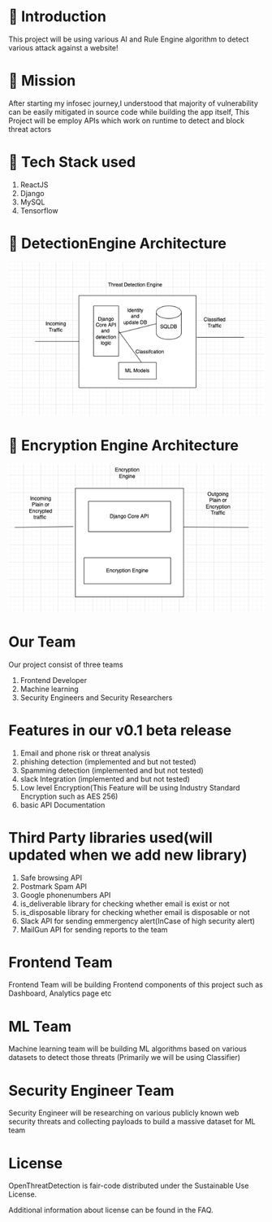 
# 📌 Introduction
This project will be using various AI and Rule Engine algorithm to detect various attack against a website!

# 📌 Mission
After starting my infosec journey,I understood that majority of vulnerability can be easily mitigated in source code while building the app itself, This Project will be employ APIs which work on runtime to detect and block threat actors

# 🔧 Tech Stack used
1. ReactJS
2. Django
3. MySQL
4. Tensorflow 

# 🔧 DetectionEngine Architecture
![alt text](https://github.com/harishsg99/OpenThreatDetection/blob/main/images/Screenshot%202022-04-26%20at%209.09.38%20AM.png?raw=true)

# 🔧 Encryption Engine Architecture
![alt text](https://github.com/harishsg99/OpenThreatDetection/blob/main/images/Screenshot%202022-04-26%20at%209.24.24%20AM.png?raw=true)

# Our Team
Our project consist of three teams
1. Frontend Developer
2. Machine learning 
3. Security Engineers and Security Researchers

# Features in our v0.1 beta release
1. Email and phone risk or threat analysis
2. phishing detection (implemented and but not tested)
3. Spamming detection (implemented and but not tested)
4. slack Integration (implemented and but not tested)
5. Low level Encryption(This Feature will be using Industry Standard Encryption such as AES 256)
6. basic API Documentation 

# Third Party libraries used(will updated when we add new library)
1. Safe browsing API
2. Postmark Spam API
3. Google phonenumbers API
4. is_deliverable library for checking whether email is exist or not
5. is_disposable library for checking whether email is disposable or not
6. Slack API for sending emmergency alert(InCase of high security alert)
7. MailGun API for sending reports to the team

# Frontend Team
Frontend Team will be building Frontend components of this project such as Dashboard, Analytics page etc

# ML Team
Machine learning team will be building ML algorithms based on various datasets to detect those threats (Primarily we will be using Classifier)

# Security Engineer Team

Security Engineer will be researching on various publicly known web security threats and collecting payloads to build a massive dataset for ML team 

# License
OpenThreatDetection is fair-code distributed under the Sustainable Use License.

Additional information about license can be found in the FAQ.

